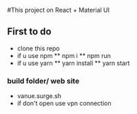 #This project on React + Material UI

## First to do

- clone this repo
- if u use npm
  \*\* npm i
  \*\* npm run
- if u use yarn
  \*\* yarn install
  \*\* yarn start

### build folder/ web site

- vanue.surge.sh
- if don't open use vpn connection
